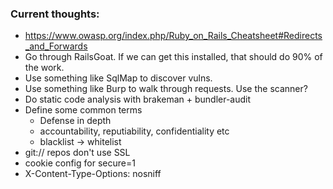 ### Current thoughts:

* https://www.owasp.org/index.php/Ruby_on_Rails_Cheatsheet#Redirects_and_Forwards
* Go through RailsGoat. If we can get this installed, that should do 90% of the work.
* Use something like SqlMap to discover vulns.
* Use something like Burp to walk through requests. Use the scanner?
* Do static code analysis with brakeman + bundler-audit
* Define some common terms
  - Defense in depth
  - accountability, reputiability, confidentiality etc
  - blacklist -> whitelist
* git:// repos don't use SSL
* cookie config for secure=1
* X-Content-Type-Options: nosniff

